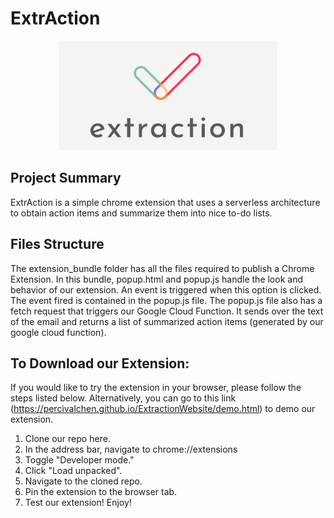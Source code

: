 # ExtrAction

<p align="center">
  <img src="https://github.com/percivalchen/Extraction/blob/master/img/Rainbow_Logo_v1.png" width="350" title="preview">
</p>

## Project Summary

ExtrAction is a simple chrome extension that uses a serverless architecture to obtain action items and summarize them into nice to-do lists. 

## Files Structure

The extension_bundle folder has all the files required to publish a Chrome Extension. In this bundle, popup.html and popup.js handle the look and behavior of our extension. An event is triggered when this option is clicked. The event fired is contained in the popup.js file. The popup.js file also has a fetch request that triggers our Google Cloud Function. It sends over the text of the email and returns a list of summarized action items (generated by our google cloud function).

## To Download our Extension:
If you would like to try the extension in your browser, please follow the steps listed below. Alternatively, you can go to this link (https://percivalchen.github.io/ExtractionWebsite/demo.html) to demo our extension.

1. Clone our repo here.
2. In the address bar, navigate to chrome://extensions
3. Toggle "Developer mode."
4. Click "Load unpacked".
5. Navigate to the cloned repo.
6. Pin the extension to the browser tab.
7. Test our extension! Enjoy!
